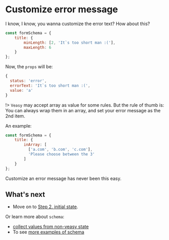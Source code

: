 # Customize error message

I know, I know, you wanna customize the error text? How about this?

```javascript
const formSchema = {
    title: {
        minLength: [2, 'It`s too short man :('],
        maxLength: 6
    }
};
```

Now, the `props` will be:

```javascript
{
  status: 'error',
  errorText: 'It`s too short man :(',
  value: 'a'
}
```

!> `Veasy` may accept array as value for some rules. But the rule of thumb is: You can always wrap them in an array, and set your error message as the 2nd item.

An example:

```javascript
const formSchema = {
    title: {
        inArray: [
          ['a.com', 'b.com', 'c.com'],
          'Please choose between the 3'
        ]
    }
};
```

Customize an error message has never been this easy.

## What's next

- Move on to [Step 2. initial state](/initial-state).

Or learn more about `schema`:

- [collect values from non-veasy state](/collect-values)
- To see [more examples of schema](/more-examples)
